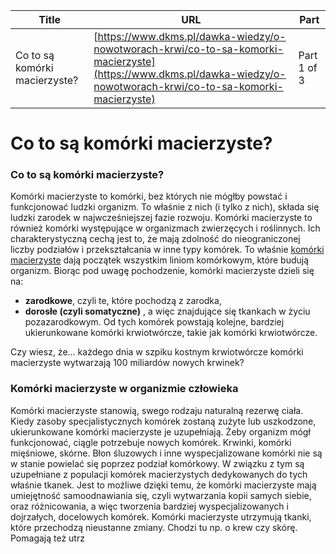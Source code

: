 | **Title**       | **URL**           | **Part**              |
|-----------------|-------------------|-----------------------|
| Co to są komórki macierzyste?          | [https://www.dkms.pl/dawka-wiedzy/o-nowotworach-krwi/co-to-sa-komorki-macierzyste](https://www.dkms.pl/dawka-wiedzy/o-nowotworach-krwi/co-to-sa-komorki-macierzyste)    | Part 1 of 3          |

# Co to są komórki macierzyste? 

### **Co to są komórki macierzyste?**


Komórki macierzyste to komórki, bez których nie mógłby powstać i funkcjonować ludzki organizm. To właśnie z nich (i tylko z nich), składa się ludzki zarodek w najwcześniejszej fazie rozwoju. Komórki macierzyste to również komórki występujące w organizmach zwierzęcych i roślinnych. Ich charakterystyczną cechą jest to, że mają zdolność do nieograniczonej liczby podziałów i przekształcania w inne typy komórek. To właśnie [komórki macierzyste](https://www.dkms.pl/pl/czy-komorek-macierzystych-moze-mi-kiedys-zabraknac) dają początek wszystkim liniom komórkowym, które budują organizm. Biorąc pod uwagę pochodzenie, komórki macierzyste dzieli się na:


* **zarodkowe**, czyli te, które pochodzą z zarodka,
* **dorosłe (czyli somatyczne)** , a więc znajdujące się tkankach w życiu pozazarodkowym. Od tych komórek powstają kolejne, bardziej ukierunkowane komórki krwiotwórcze, takie jak komórki krwiotwórcze.


Czy wiesz, że…
każdego dnia w szpiku kostnym krwiotwórcze komórki macierzyste wytwarzają 100 miliardów nowych krwinek?
### **Komórki macierzyste w organizmie człowieka**


Komórki macierzyste stanowią, swego rodzaju naturalną rezerwę ciała. Kiedy zasoby specjalistycznych komórek zostaną zużyte lub uszkodzone, ukierunkowane komórki macierzyste je uzupełniają. Żeby organizm mógł funkcjonować, ciągle potrzebuje nowych komórek. Krwinki, komórki mięśniowe, skórne. Błon śluzowych i inne wyspecjalizowane komórki nie są w stanie powielać się poprzez podział komórkowy. W związku z tym są uzupełniane z populacji komórek macierzystych dedykowanych do tych właśnie tkanek. Jest to możliwe dzięki temu, że komórki macierzyste mają umiejętność samoodnawiania się, czyli wytwarzania kopii samych siebie, oraz różnicowania, a więc tworzenia bardziej wyspecjalizowanych i dojrzałych, docelowych komórek. Komórki macierzyste utrzymują tkanki, które przechodzą nieustanne zmiany. Chodzi tu np. o krew czy skórę. Pomagają też utrz